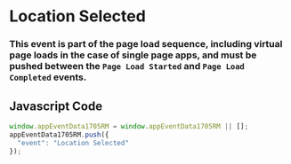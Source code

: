 # Location Selected

### This event is part of the page load sequence, including virtual page loads in the case of single page apps, and must be pushed between the `Page Load Started` and `Page Load Completed` events.

## Javascript Code
```js
window.appEventData1705RM = window.appEventData1705RM || [];
appEventData1705RM.push({
  "event": "Location Selected"
});
```




